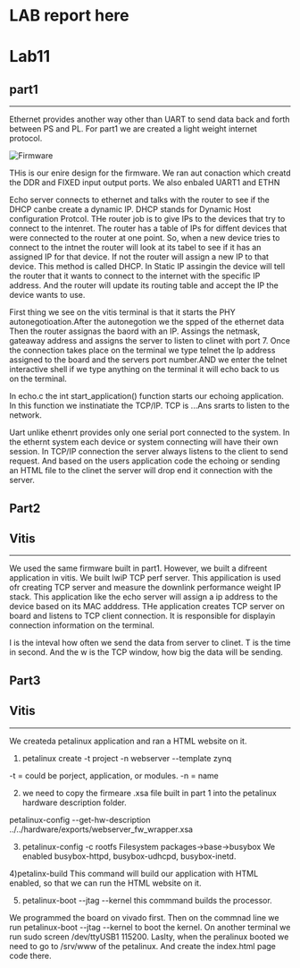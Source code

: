 # LAB report here
 # Lab11 

## part1 
-----
Ethernet provides another way other than UART to send data back and forth between PS and PL.
For part1 we are created a light weight internet protocol.

![Firmware](Firmware.png)

THis is our enire design for the firmware. We ran aut conaction which creatd the DDR and FIXED input output ports. We also enbaled UART1 and ETHN

Echo server connects to ethernet and talks with the router to see if the DHCP canbe create a dynamic IP. DHCP stands for Dynamic Host configuration Protcol. THe router job is to give IPs to the devices that try to connect to the intenret. The router has a table of IPs for diffent devices that were connected to the router at one point. So, when a new device tries to connect to the intnet the router will look at its tabel to see if it has an assigned IP for that device. If not the router will assign a new IP to that device. This method is called DHCP.
In Static IP assingin the device will tell the router that it wants to connect to the internet with the specific IP address. And the router will update its routing table and accept the IP the device wants to use. 


First thing we see on the vitis terminal is that it starts the PHY autonegotioation.After the autonegotion we the spped of the ethernet data Then the router assignas the baord with an IP. Assings the netmask, gateaway address and assigns the server to listen to clinet with port 7. 
Once the connection takes place on the terminal we type telnet the Ip address assigned to the board and the servers port number.AND we enter the telnet interactive shell if we type anything on the terminal it will echo back to us on the terminal. 


In echo.c the int start_application() function starts our echoing application. In this function we instinatiate the TCP/IP. TCP is ...Ans srarts to listen to the network. 


Uart unlike ethenrt provides only one serial port connected to the system. In the ethernt system each device or system connecting will have their own session. In TCP/IP connection the server always listens to the client to send request. And based on the users application code the echoing or sending an HTML file to the clinet the server will drop end it connection with the server. 


## Part2 
## Vitis
---------
We used the same firmware built in part1. However, we built a difreent application in vitis. We built lwiP TCP perf server. This appilication is used ofr creating TCP server and measure the downlink performance weight IP stack. This application like the echo server will assign a ip address to the device based on its MAC adddress. THe application creates  TCP server on board and listens to TCP client connection. It is responsible for displayin connection information on the terminal. 


I is the inteval how often we send the data from server to clinet. T is the time in second. And the w is the TCP window, how big the data will be sending. 



## Part3 
## Vitis
--------
We createda petalinux application and ran a HTML website on it. 

1) petalinux create -t project -n webserver --template zynq

-t = could be porject, application, or modules. 
-n = name

2) we need to copy the firmeare .xsa file built in part 1 into the petalinux hardware description folder. 

petalinux-config --get-hw-description ../../hardware/exports/webserver_fw_wrapper.xsa

3) petalinux-config -c rootfs
Filesystem packages->base->busybox
We enabled busybox-httpd, busybox-udhcpd, busybox-inetd. 

4)petalinx-build 
This command will build our application with HTML enabled, so that we can run the HTML website on it. 

5) petalinux-boot --jtag --kernel
this commmand builds the processor. 

We programmed the board on vivado first. Then on the commnad line we run petalinux-boot --jtag --kernel to boot the kernel. On another terminal we run sudo screen /dev/ttyUSB1 115200. 
Laslty, when the peralinux booted we need to go to /srv/www of the petalinux. And create the index.html page code there. 

 

